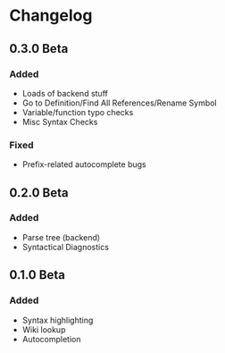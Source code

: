 # Changelog

## 0.3.0 Beta
### Added
- Loads of backend stuff
- Go to Definition/Find All References/Rename Symbol
- Variable/function typo checks
- Misc Syntax Checks

### Fixed
- Prefix-related autocomplete bugs

## 0.2.0 Beta
### Added
- Parse tree (backend)
- Syntactical Diagnostics

## 0.1.0 Beta
### Added
- Syntax highlighting
- Wiki lookup
- Autocompletion